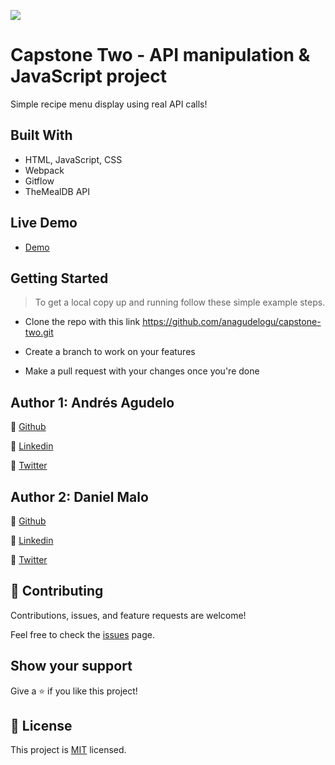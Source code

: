 ![](https://img.shields.io/badge/Microverse-blueviolet)

# Capstone Two - API manipulation & JavaScript project
Simple recipe menu display using real API calls!


## Built With
- HTML, JavaScript, CSS
- Webpack
- Gitflow
- TheMealDB API

## Live Demo
- [Demo](https://anagudelogu.github.io/capstone-two/dist/)


## Getting Started
> To get a local copy up and running follow these simple example steps.

- Clone the repo with this link https://github.com/anagudelogu/capstone-two.git

- Create a branch to work on your features

- Make a pull request with your changes once you're done


## Author 1: Andrés Agudelo
👤 [Github](https://github.com/anagudelo)

👤 [Linkedin](https://www.linkedin.com/in/)

👤 [Twitter](https://twitter.com/)

## Author 2: Daniel Malo
👤 [Github](https://github.com/Danie12345)

👤 [Linkedin](https://www.linkedin.com/in/daniel-malo-75218a192/)

👤 [Twitter](https://twitter.com/DanielMalo_v4)


## 🤝 Contributing
Contributions, issues, and feature requests are welcome!

Feel free to check the [issues](https://github.com/anagudelogu/capstone-two/issues) page.


## Show your support
Give a ⭐️ if you like this project!


## 📝 License
This project is [MIT](https://github.com/git/git-scm.com/blob/main/MIT-LICENSE.txt) licensed.
